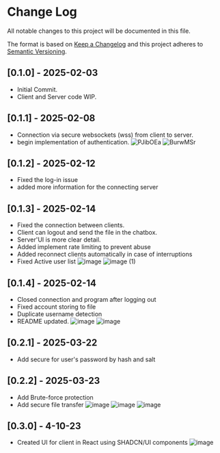 
# Change Log
All notable changes to this project will be documented in this file.
 
The format is based on [Keep a Changelog](http://keepachangelog.com/)
and this project adheres to [Semantic Versioning](http://semver.org/).
 
## [0.1.0] - 2025-02-03
 - Initial Commit.
 - Client and Server code WIP.

## [0.1.1] - 2025-02-08
 - Connection via secure websockets (wss) from client to server.
 - begin implementation of authentication.
 ![PJibOEa](https://github.com/user-attachments/assets/018ab867-a426-4b24-bf34-ba5a5d2bf08c)
 ![BurwMSr](https://github.com/user-attachments/assets/08127216-1909-448b-9b6a-e632292b6709)


## [0.1.2] - 2025-02-12
 - Fixed the log-in issue
 - added more information for the connecting server

## [0.1.3] - 2025-02-14
 - Fixed the connection between clients.
 - Client can logout and send the file in the chatbox.
 - Server'UI is more clear detail.
 - Added implement rate limiting to prevent abuse
 - Added reconnect clients automatically in case of interruptions
 - Fixed Active user list
![image](https://github.com/user-attachments/assets/2b187799-34ef-49a9-b132-e675f292b78e)
![image (1)](https://github.com/user-attachments/assets/89019b02-9025-4e1c-8749-7a9cbe8d78ea)

## [0.1.4] - 2025-02-14
 - Closed connection and program after logging out
 - Fixed account storing to file
 - Duplicate username detection
 - README updated.
![image](https://github.com/user-attachments/assets/e2aca3c6-2023-41cd-9626-516537f5f5b8)
![image](https://github.com/user-attachments/assets/5fcbc0b1-423f-4ba8-b13b-7aa6ddac7e25)

## [0.2.1] - 2025-03-22
 - Add secure for user's password by hash and salt

## [0.2.2] - 2025-03-23
- Add Brute-force protection
- Add secure file transfer
![image](https://github.com/user-attachments/assets/9e62e557-472b-4719-8039-8f3a1e2647df)
![image](https://github.com/user-attachments/assets/204e9d88-6173-4f22-aa5b-a83967028ab9)
![image](https://github.com/user-attachments/assets/72b8d1c8-b0ad-4468-9a8e-e2ac7175a42f)

## [0.3.0] - 4-10-23
- Created UI for client in React using SHADCN/UI components
![image](https://github.com/user-attachments/assets/e9da98ed-f2cd-4f6e-9c5e-a6f7489bdcd8)



